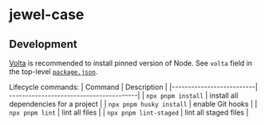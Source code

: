 # jewel-case

## Development
[Volta](https://volta.sh/) is recommended to install pinned version of Node. See `volta` field in the top-level [`package.json`](./package.json).

Lifecycle commands:
| Command                  | Description                             |
|--------------------------| ----------------------------------------|
| `npx pnpm install`       | install all dependencies for a project  |
| `npx pnpm husky install` | enable Git hooks                        |
| `npx pnpm lint`          | lint all files                          |
| `npx pnpm lint-staged`   | lint all staged files                   |
